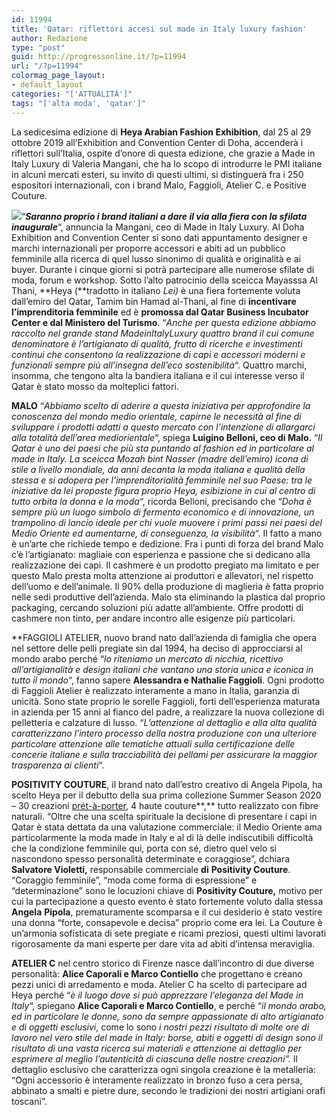 ```yaml
---
id: 11994
title: 'Qatar: riflettori accesi sul made in Italy luxury fashion'
author: Redazione
type: "post"
guid: http://progressonline.it/?p=11994
url: "/?p=11994"
colormag_page_layout:
- default_layout
categories: "['ATTUALITÀ']"
tags: "['alta moda', 'qatar']"
---
```


La sedicesima edizione di **Heya Arabian Fashion Exhibition**, dal 25 al 29 ottobre 2019 all’Exhibition and Convention Center di Doha, accenderà i riflettori sull’Italia, ospite d’onore di questa edizione, che grazie a Made in Italy Luxury di Valeria Mangani, che ha lo scopo di introdurre le PMI italiane in alcuni mercati esteri, su invito di questi ultimi, si distinguerà fra i 250 espositori internazionali, con i brand Malo, Faggioli, Atelier C. e Positive Couture.

![](https://progressonline.it/wp-content/uploads/2019/10/STAND-MADE-IN-ITALY-LUXURY-300x225.jpg)“***Saranno proprio i brand italiani a dare il via alla fiera con la sfilata inaugurale***“, annuncia la Mangani, ceo di Made in Italy Luxury. Al Doha Exhibition and Convention Center si sono dati appuntamento designer e marchi internazionali per proporre accessori e abiti ad un pubblico femminile alla ricerca di quel lusso sinonimo di qualità e originalità e ai buyer. Durante i cinque giorni si potrà partecipare alle numerose sfilate di moda, forum e workshop. Sotto l’alto patrocinio della sceicca Mayasssa Al Thani, **Heya (**tradotto in italiano *Lei)* è una fiera fortemente voluta dall’emiro del Qatar, Tamim bin Hamad al-Thani, al fine di **incentivare l’imprenditoria femminile** ed è **promossa dal Qatar Business Incubator Center e dal Ministero del Turismo**. “*Anche per questa edizione abbiamo raccolto nel grande stand MadeinItalyLuxury quattro brand il cui comune denominatore è l’artigianato di qualità, frutto di ricerche e investimenti continui che consentono la realizzazione di capi e accessori moderni e funzionali sempre più all’insegna dell’eco sostenibilità*“. Quattro marchi, insomma, che tengono alta la bandiera italiana e il cui interesse verso il Qatar è stato mosso da molteplici fattori.

**MALO** “*Abbiamo scelto di aderire a questa iniziativa per approfondire la conoscenza del mondo medio orientale, capirne le necessità al fine di sviluppare i prodotti adatti a questo mercato con l’intenzione di allargarci alla totalità dell’area mediorientale*“, spiega **Luigino Belloni, ceo di Malo.** “*Il Qatar è uno dei paesi che più sta puntando al fashion ed in particolare al made in Italy. La sceicca Mozah bint Nasser (madre dell’emiro) icona di stile a livello mondiale, da anni decanta la moda italiana e qualità della stessa e si adopera per l’imprenditorialità femminile nel suo Paese: tra le iniziative da lei proposte figura proprio Heya, esibizione in cui al centro di tutto orbita la donna e la moda*“, ricorda Belloni, precisando che “*Doha è sempre più un luogo simbolo di fermento economico e di innovazione, un trampolino di lancio ideale per chi vuole muovere i primi passi nei paesi del Medio Oriente ed aumentarne, di conseguenza, la visibilità*“. Il fatto a mano è un’arte che richiede tempo e dedizione. Fra i punti di forza del brand Malo c’è l’artigianato: magliaie con esperienza e passione che si dedicano alla realizzazione dei capi. Il cashmere è un prodotto pregiato ma limitato e per questo Malo presta molta attenzione ai produttori e allevatori, nel rispetto dell’uomo e dell’animale. Il 90% della produzione di maglieria è fatta proprio nelle sedi produttive dell’azienda. Malo sta eliminando la plastica dal proprio packaging, cercando soluzioni più adatte all’ambiente. Offre prodotti di cashmere non tinto, per andare incontro alle esigenze più particolari.

**FAGGIOLI ATELIER, nuovo brand nato dall’azienda di famiglia che opera nel settore delle pelli pregiate sin dal 1994, ha deciso di approcciarsi al mondo arabo perché “*lo riteniamo un mercato di nicchia, ricettivo all’artigianalità e design italiani che vantano una storia unica e iconica in tutto il mondo*“, fanno sapere **Alessandra e Nathalie Faggioli**. Ogni prodotto di Faggioli Atelier è realizzato interamente a mano in Italia, garanzia di unicità. Sono state proprio le sorelle Faggioli, forti dell’esperienza maturata in azienda per 15 anni al fianco del padre, a realizzare la nuova collezione di pelletteria e calzature di lusso. “*L’attenzione al dettaglio e alla alta qualità caratterizzano l’intero processo della nostra produzione con una ulteriore particolare attenzione alle tematiche attuali sulla certificazione delle concerie italiane e sulla tracciabilità dei pellami per assicurare la maggior trasparenza ai clienti*“.

**POSITIVITY COUTURE**, il brand nato dall’estro creativo di Angela Pipola, ha scelto Heya per il debutto della sua prima collezione Summer Season 2020 – 30 creazioni <u>prét-à-porter</u>, 4 haute couture**,** tutto realizzato con fibre naturali. “Oltre che una scelta spirituale la decisione di presentare i capi in Qatar è stata dettata da una valutazione commerciale: il Medio Oriente ama particolarmente la moda made in Italy e al di là delle indiscutibili difficoltà che la condizione femminile qui, porta con sé, dietro quel velo si nascondono spesso personalità determinate e coraggiose”, dchiara **Salvatore Violetti,** responsabile commerciale **di** **Positivity Couture**. “Coraggio femminile”, “moda come forma di espressione” e “determinazione” sono le locuzioni chiave di **Positivity Couture,** motivo per cui la partecipazione a questo evento è stato fortemente voluto dalla stessa **Angela** **Pipola**, prematuramente scomparsa e il cui desiderio è stato vestire una donna “forte, consapevole e decisa” proprio come era lei. La Couture è un’armonia sofisticata di sete pregiate e ricami preziosi, questi ultimi lavorati rigorosamente da mani esperte per dare vita ad abiti d’intensa meraviglia.

**ATELIER C** nel centro storico di Firenze nasce dall’incontro di due diverse personalità: **Alice Caporali e Marco Contiello** che progettano e creano pezzi unici di arredamento e moda. Atelier C ha scelto di partecipare ad Heya perché “*è il luogo dove si può apprezzare l’eleganza del Made in Italy*“, spiegano **Alice Caporali e Marco Contiello**, e perché “*il mondo arabo, ed in particolare le donne, sono da sempre appassionate di alto artigianato e di oggetti esclusivi*, come lo sono *i nostri pezzi risultato di molte ore di lavoro nel vero stile del made in Italy: borse, abiti e oggetti di design sono il risultato di una vasta ricerca sui materiali e attenzione ai dettaglio per esprimere al meglio l’autenticità di ciascuna delle nostre creazioni”.* Il dettaglio esclusivo che caratterizza ogni singola creazione è la metalleria: “Ogni accessorio è interamente realizzato in bronzo fuso a cera persa, abbinato a smalti e pietre dure, secondo le tradizioni dei nostri artigiani orafi toscani”.